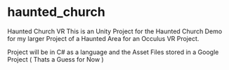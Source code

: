 # haunted_church
Haunted Church VR
This is an Unity Project for the Haunted Church Demo for my larger Project of a Haunted Area for an Occulus VR Project.

Project will be in C# as a language and the Asset Files stored in a Google Project ( Thats a Guess for Now )
